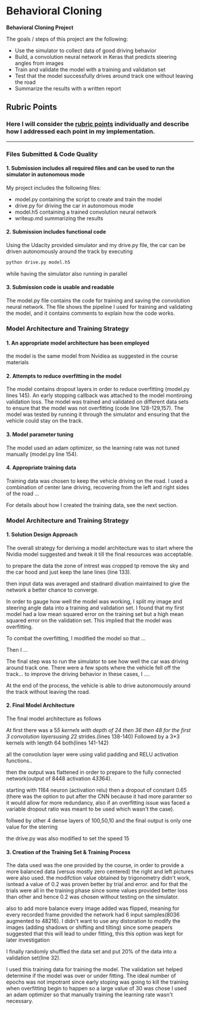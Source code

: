 # **Behavioral Cloning** 

**Behavioral Cloning Project**

The goals / steps of this project are the following:
* Use the simulator to collect data of good driving behavior
* Build, a convolution neural network in Keras that predicts steering angles from images
* Train and validate the model with a training and validation set
* Test that the model successfully drives around track one without leaving the road
* Summarize the results with a written report


[//]: # (Image References)

[image1]: ./examples/placeholder.png "Model Visualization"
[image2]: ./examples/placeholder.png "Grayscaling"
[image3]: ./examples/placeholder_small.png "Recovery Image"
[image4]: ./examples/placeholder_small.png "Recovery Image"
[image5]: ./examples/placeholder_small.png "Recovery Image"
[image6]: ./examples/placeholder_small.png "Normal Image"
[image7]: ./examples/placeholder_small.png "Flipped Image"

## Rubric Points
### Here I will consider the [rubric points](https://review.udacity.com/#!/rubrics/432/view) individually and describe how I addressed each point in my implementation.  

---
### Files Submitted & Code Quality

#### 1. Submission includes all required files and can be used to run the simulator in autonomous mode

My project includes the following files:
* model.py containing the script to create and train the model
* drive.py for driving the car in autonomous mode
* model.h5 containing a trained convolution neural network 
* writeup.md summarizing the results

#### 2. Submission includes functional code
Using the Udacity provided simulator and my drive.py file, the car can be driven autonomously around the track by executing 
```sh
python drive.py model.h5
```
while having the simulator also running in parallel  

#### 3. Submission code is usable and readable

The model.py file contains the code for training and saving the convolution neural network. The file shows the pipeline I used for training and validating the model, and it contains comments to explain how the code works.

### Model Architecture and Training Strategy

#### 1. An appropriate model architecture has been employed

the model is the same model from Nvidiea as suggested in the course materials

#### 2. Attempts to reduce overfitting in the model

The model contains dropout layers in order to reduce overfitting (model.py lines 145). 
An early stopping callback was attached to the model montiroing validation loss.
The model was trained and validated on different data sets to ensure that the model was not overfitting (code line 128-129,157). 
The model was tested by running it through the simulator and ensuring that the vehicle could stay on the track.

#### 3. Model parameter tuning

The model used an adam optimizer, so the learning rate was not tuned manually (model.py line 154).

#### 4. Appropriate training data

Training data was chosen to keep the vehicle driving on the road. I used a combination of center lane driving, recovering from the left and right sides of the road ... 

For details about how I created the training data, see the next section. 

### Model Architecture and Training Strategy

#### 1. Solution Design Approach

The overall strategy for deriving a model architecture was to start where the Nvidia model suggested and tweak it till the final resources was acceptable.

to prepare the data the zone of intrest was cropped tp remove the sky and the car hood and just keep the lane lines (line 133).

then input data was averaged and stadnard divation maintained to give the network a better chance to converge.

In order to gauge how well the model was working, I split my image and steering angle data into a training and validation set. I found that my first model had a low mean squared error on the training set but a high mean squared error on the validation set. This implied that the model was overfitting. 

To combat the overfitting, I modified the model so that ...

Then I ... 

The final step was to run the simulator to see how well the car was driving around track one. There were a few spots where the vehicle fell off the track... to improve the driving behavior in these cases, I ....

At the end of the process, the vehicle is able to drive autonomously around the track without leaving the road.

#### 2. Final Model Architecture

The final model architecture as follows 

At first there was a 5*5 kernels with depth of 24 then 36 then 48 for the first 3 convolution layersusing 2*2 strides.(lines 138-140)
Followed by a 3*3 kernels with length 64 both(lines 141-142)

all the convolution layer were using valid padding and RELU activation functions..

then the output was flattened in order to prepare to the fully connected network(output of 8448 activation 4*33*64).

starting with 1164 neuron (activation relu) then a dropout of constant 0.65 (there was the option to put after the CNN because it had more paramter so it would allow for more redundancy, also if an overfitting issue was faced a variable dropout ratio was meant to be used which wasn't the case).

follwed by other 4 dense layers of 100,50,10 and the final output is only one value for the sterring

the drive.py was also modified to set the speed 15


#### 3. Creation of the Training Set & Training Process

The data used was the one provided by the course, in order to provide a more balanced data (versus mostly zero centered) the right and left pictures were also used.
the modifction value obtained by trigonometry didn't work, isntead a value of 0.2 was proven better by trial and error.
and for that the trials were all ín the training phase since some values provided better loss than other and hence 0.2 was chosen without testing on the simulator.

also to add more balance every image added was flipped, meaning for every recorded frame provided the network had 6 input samples(8036 augmented to 48216).
I didn't want to use any distoration to modify the images (adding shadows or shifting and tilting) since some peapers suggested that this will lead to under fitting, this this option was kept for later investigation 


I finally randomly shuffled the data set and put 20% of the data into a validation set(line 32). 

I used this training data for training the model. The validation set helped determine if the model was over or under fitting. The ideal number of epochs was not impotrant since early stoping was going to kill the training when overfitting begin to happen so a large value of 30 was chose
I used an adam optimizer so that manually training the learning rate wasn't necessary.
